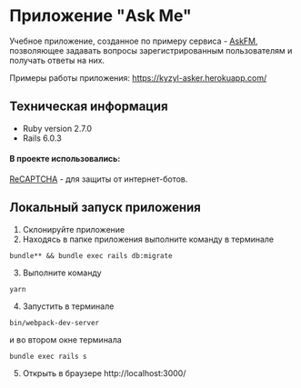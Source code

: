 # Приложение "Ask Me"

Учебное приложение, созданное по примеру сервиса - [AskFM](https://ask.fm/), позволяющее задавать вопросы зарегистрированным пользователям и получать ответы на них. 

Примеры работы приложения:
https://kyzyl-asker.herokuapp.com/

## Техническая информация
* Ruby version 2.7.0
* Rails 6.0.3

#### В проекте использовались:
[ReCAPTCHA](https://ru.wikipedia.org/wiki/ReCAPTCHA) - для защиты от интернет-ботов.

## Локальный запуск приложения
1. Склонируйте приложение
2. Находясь в папке приложения выполните команду в терминале 
```
bundle** && bundle exec rails db:migrate
```
3. Выполните команду 
```
yarn
```
4. Запустить в терминале 
```
bin/webpack-dev-server
```
и во втором окне терминала 
```
bundle exec rails s
```
5. Открыть в браузере http://localhost:3000/
